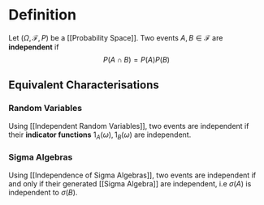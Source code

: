 # Definition

Let $(\Omega, \mathcal{F}, P)$ be a [[Probability Space]]. Two events $A, B \in \mathcal{F}$ are **independent** if
$$
P(A \cap B) = P(A)P(B)
$$
## Equivalent Characterisations

### Random Variables

Using [[Independent Random Variables]], two events are independent if their **indicator functions** $1_{A}(\omega), 1_{B}(\omega)$ are independent.

### Sigma Algebras

Using [[Independence of Sigma Algebras]], two events are independent if and only if their generated [[Sigma Algebra]] are independent, i.e $\sigma(A)$ is independent to $\sigma(B)$.